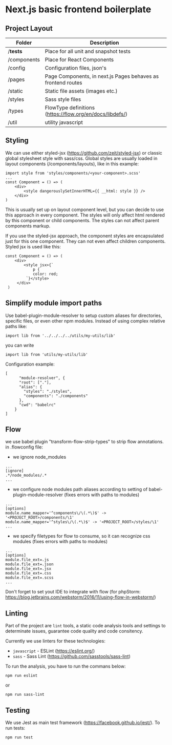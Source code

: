 # Next.js basic frontend boilerplate

## Project Layout

| Folder | Description |
| ---- | ---- |
| /__tests__ | Place for all unit and snapshot tests |
| /components | Place for React Components |
| /config | Configuration files, json's |
| /pages | Page Components, in next.js Pages behaves as frontend routes |
| /static | Static file assets (images etc.) |
| /styles | Sass style files |
| /types | FlowType definitions (https://flow.org/en/docs/libdefs/) |
| /util | utility javascript |

## Styling
We can use either styled-jsx (https://github.com/zeit/styled-jsx) or classic global stylesheet style with sass/css.
Global styles are usually loaded in layout components (/components/layouts), like in this example:
```
import style from 'styles/components/<your-component>.scss'
...
const Component = () => (
    <div>
        <style dangerouslySetInnerHTML={{ __html: style }} />
    </div>
)
```
This is usually set up on layout component level, but you can decide to use this approach in every component. The styles will only affect html rendered by this component or child components. The styles can not affect parent components markup.

If you use the styled-jsx approach, the component styles are encapsulated just for this one component. They can not even affect children components. Styled jsx is used like this:
```
const Component = () => (
    <div>
        <style jsx>{`
            p {
            color: red;
         `}</style>
     </div>
 )
```

## Simplify module import paths
Use babel-plugin-module-resolver to setup custom aliases for directories, specific files, or even other npm modules.
Instead of using complex relative paths like:
 ```
 import lib from '../../../../utils/my-utils/lib'
```
you can write 
```
import lib from 'utils/my-utils/lib'
```
Configuration example:
```
[
      "module-resolver", {
      "root": ["."],
      "alias": {
        "styles": "./styles",
        "components": "./components"
      },
      "cwd": "babelrc"
    }
]
```

## Flow
we use babel plugin "transform-flow-strip-types" to strip flow annotations.
in .flowconfig file:
* we ignore node_modules
```
...
[ignore]
.*/node_modules/.*
...
```
* we configure node modules path aliases according to setting of babel-plugin-module-resolver (fixes errors with paths to modules)
```
...
[options]
module.name_mapper='^components\/\(.*\)$' -> '<PROJECT_ROOT>/components/\1'
module.name_mapper='^styles\/\(.*\)$' -> '<PROJECT_ROOT>/styles/\1'
...
```
* we specify filetypes for flow to consume, so it can recognize css modules (fixes errors with paths to modules)
```
...
[options]
module.file_ext=.js
module.file_ext=.json
module.file_ext=.jsx
module.file_ext=.css
module.file_ext=.scss
...
```

Don't forget to set yout IDE to integrate with flow (for phpStorm: https://blog.jetbrains.com/webstorm/2016/11/using-flow-in-webstorm/)


## Linting
Part of the project are `lint` tools, a static code analysis tools and settings to determinate issues, guarantee code quality and code consitency.

Currently we use linters for these technologies:
* `javascript` - ESLint (https://eslint.org/)
* `sass` - Sass Lint (https://github.com/sasstools/sass-lint)

To run the analysis, you have to run the commans below:

```
npm run eslint
```
or
```
npm run sass-lint
```

## Testing
We use Jest as main test framework (https://facebook.github.io/jest/).
To run tests:
```
npm run test
```
